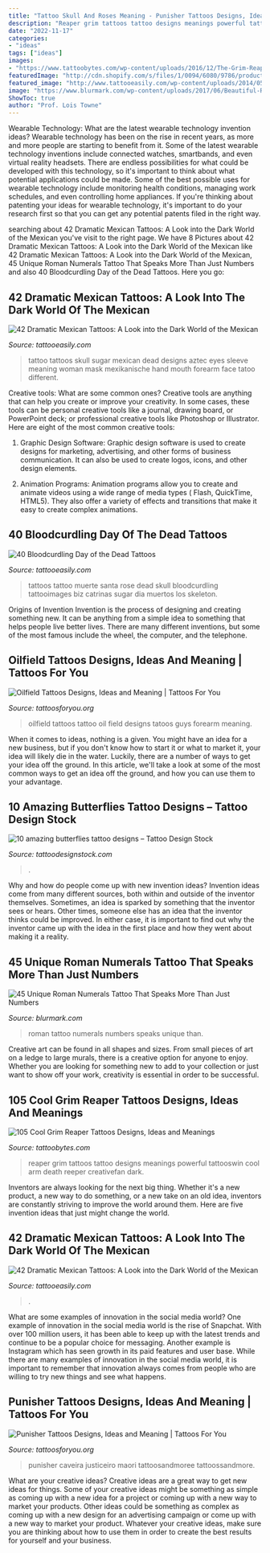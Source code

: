 ```yaml
---
title: "Tattoo Skull And Roses Meaning - Punisher Tattoos Designs, Ideas And Meaning"
description: "Reaper grim tattoos tattoo designs meanings powerful tattooswin cool arm death reeper creativefan dark"
date: "2022-11-17"
categories:
- "ideas"
tags: ["ideas"]
images:
- "https://www.tattoobytes.com/wp-content/uploads/2016/12/The-Grim-Reaper-Tattoo-on-Arm.jpg"
featuredImage: "http://cdn.shopify.com/s/files/1/0094/6080/9786/products/papillons_1200x1200.jpg?v=1544464665"
featured_image: "http://www.tattooeasily.com/wp-content/uploads/2014/05/4fa2d50273203bd992070b450d49d091.jpg"
image: "https://www.blurmark.com/wp-content/uploads/2017/06/Beautiful-Roman-Numerals-Tattoo.jpg"
ShowToc: true
author: "Prof. Lois Towne"
---
```



Wearable Technology: What are the latest wearable technology invention ideas?
Wearable technology has been on the rise in recent years, as more and more people are starting to benefit from it. Some of the latest wearable technology inventions include connected watches, smartbands, and even virtual reality headsets. There are endless possibilities for what could be developed with this technology, so it's important to think about what potential applications could be made. Some of the best possible uses for wearable technology include monitoring health conditions, managing work schedules, and even controlling home appliances. If you're thinking about patenting your ideas for wearable technology, it's important to do your research first so that you can get any potential patents filed in the right way.

	

		
searching about 42 Dramatic Mexican Tattoos: A Look into the Dark World of the Mexican you've visit to the right page. We have 8 Pictures about 42 Dramatic Mexican Tattoos: A Look into the Dark World of the Mexican like 42 Dramatic Mexican Tattoos: A Look into the Dark World of the Mexican, 45 Unique Roman Numerals Tattoo That Speaks More Than Just Numbers and also 40 Bloodcurdling Day of the Dead Tattoos. Here you go:
		
    
## 42 Dramatic Mexican Tattoos: A Look Into The Dark World Of The Mexican

<img loading=lazy src="http://www.tattooeasily.com/wp-content/uploads/2014/05/4fa2d50273203bd992070b450d49d091.jpg" onerror="this.onerror=null;this.src='https://tse4.mm.bing.net/th?id=OIP.WwQdtdKbgF2zJ7XIn5F0ogHaK_&amp;pid=15.1';" alt="42 Dramatic Mexican Tattoos: A Look into the Dark World of the Mexican">

_Source: tattooeasily.com_

>tattoo tattoos skull sugar mexican dead designs aztec eyes sleeve meaning woman mask mexikanische hand mouth forearm face tatoo different. 

	

Creative tools: What are some common ones?
Creative tools are anything that can help you create or improve your creativity. In some cases, these tools can be personal creative tools like a journal, drawing board, or PowerPoint deck; or professional creative tools like Photoshop or Illustrator. Here are eight of the most common creative tools:
1. Graphic Design Software: Graphic design software is used to create designs for marketing, advertising, and other forms of business communication. It can also be used to create logos, icons, and other design elements.

2. Animation Programs: Animation programs allow you to create and animate videos using a wide range of media types ( Flash, QuickTime, HTML5). They also offer a variety of effects and transitions that make it easy to create complex animations.


    
## 40 Bloodcurdling Day Of The Dead Tattoos

<img loading=lazy src="http://www.tattooeasily.com/wp-content/uploads/2014/09/ed5e802f468b292be40fadc2433f142e.jpg" onerror="this.onerror=null;this.src='https://tse1.mm.bing.net/th?id=OIP.CXRS1b-qQ6yMPda8jRELKQHaMW&amp;pid=15.1';" alt="40 Bloodcurdling Day of the Dead Tattoos">

_Source: tattooeasily.com_

>tattoos tattoo muerte santa rose dead skull bloodcurdling tattooimages biz catrinas sugar dia muertos los skeleton. 

	

Origins of Invention
Invention is the process of designing and creating something new. It can be anything from a simple idea to something that helps people live better lives. There are many different inventions, but some of the most famous include the wheel, the computer, and the telephone.

    
## Oilfield Tattoos Designs, Ideas And Meaning | Tattoos For You

<img loading=lazy src="https://www.tattoosforyou.org/wp-content/uploads/2016/11/Oilfield-Tattoo-Ideas.jpg" onerror="this.onerror=null;this.src='https://tse1.mm.bing.net/th?id=OIP.B_wa2-mlJVGreCixuaXazgAAAA&amp;pid=15.1';" alt="Oilfield Tattoos Designs, Ideas and Meaning | Tattoos For You">

_Source: tattoosforyou.org_

>oilfield tattoos tattoo oil field designs tatoos guys forearm meaning. 

	

When it comes to ideas, nothing is a given. You might have an idea for a new business, but if you don't know how to start it or what to market it, your idea will likely die in the water. Luckily, there are a number of ways to get your idea off the ground. In this article, we'll take a look at some of the most common ways to get an idea off the ground, and how you can use them to your advantage.

    
## 10 Amazing Butterflies Tattoo Designs – Tattoo Design Stock

<img loading=lazy src="http://cdn.shopify.com/s/files/1/0094/6080/9786/products/papillons_1200x1200.jpg?v=1544464665" onerror="this.onerror=null;this.src='https://tse2.mm.bing.net/th?id=OIP.FlK2UHZ1dBlm7u40F97t0QAAAA&amp;pid=15.1';" alt="10 amazing butterflies tattoo designs – Tattoo Design Stock">

_Source: tattoodesignstock.com_

>. 

	

Why and how do people come up with new invention ideas?
Invention ideas come from many different sources, both within and outside of the inventor themselves. Sometimes, an idea is sparked by something that the inventor sees or hears. Other times, someone else has an idea that the inventor thinks could be improved. In either case, it is important to find out why the inventor came up with the idea in the first place and how they went about making it a reality.

    
## 45 Unique Roman Numerals Tattoo That Speaks More Than Just Numbers

<img loading=lazy src="https://www.blurmark.com/wp-content/uploads/2017/06/Beautiful-Roman-Numerals-Tattoo.jpg" onerror="this.onerror=null;this.src='https://tse1.mm.bing.net/th?id=OIP.tLi8qGr2FNGcBt4T5wPKKAHaFj&amp;pid=15.1';" alt="45 Unique Roman Numerals Tattoo That Speaks More Than Just Numbers">

_Source: blurmark.com_

>roman tattoo numerals numbers speaks unique than. 

	

Creative art can be found in all shapes and sizes. From small pieces of art on a ledge to large murals, there is a creative option for anyone to enjoy. Whether you are looking for something new to add to your collection or just want to show off your work, creativity is essential in order to be successful.

    
## 105 Cool Grim Reaper Tattoos Designs, Ideas And Meanings

<img loading=lazy src="https://www.tattoobytes.com/wp-content/uploads/2016/12/The-Grim-Reaper-Tattoo-on-Arm.jpg" onerror="this.onerror=null;this.src='https://tse4.mm.bing.net/th?id=OIP.WHonh5jfaYvZuZQgiHSjpwHaJ4&amp;pid=15.1';" alt="105 Cool Grim Reaper Tattoos Designs, Ideas and Meanings">

_Source: tattoobytes.com_

>reaper grim tattoos tattoo designs meanings powerful tattooswin cool arm death reeper creativefan dark. 

	

Inventors are always looking for the next big thing. Whether it's a new product, a new way to do something, or a new take on an old idea, inventors are constantly striving to improve the world around them. Here are five invention ideas that just might change the world.

    
## 42 Dramatic Mexican Tattoos: A Look Into The Dark World Of The Mexican

<img loading=lazy src="http://www.tattooeasily.com/wp-content/uploads/2014/05/mexican-tattoo-12.jpg" onerror="this.onerror=null;this.src='https://tse2.mm.bing.net/th?id=OIP.iMNYno3d6WHsa1TK1wdmUQHaLC&amp;pid=15.1';" alt="42 Dramatic Mexican Tattoos: A Look into the Dark World of the Mexican">

_Source: tattooeasily.com_

>. 

	

What are some examples of innovation in the social media world?
One example of innovation in the social media world is the rise of Snapchat. With over 100 million users, it has been able to keep up with the latest trends and continue to be a popular choice for messaging. Another example is Instagram which has seen growth in its paid features and user base. While there are many examples of innovation in the social media world, it is important to remember that innovation always comes from people who are willing to try new things and see what happens.

    
## Punisher Tattoos Designs, Ideas And Meaning | Tattoos For You

<img loading=lazy src="https://www.tattoosforyou.org/wp-content/uploads/2016/07/Punisher-Tattoos-for-Men.jpg" onerror="this.onerror=null;this.src='https://tse3.mm.bing.net/th?id=OIP.eLHMb1Qq9l57l7FcBvdBBwHaJ6&amp;pid=15.1';" alt="Punisher Tattoos Designs, Ideas and Meaning | Tattoos For You">

_Source: tattoosforyou.org_

>punisher caveira justiceiro maori tattoosandmoree tattoossandmore. 

	

What are your creative ideas?
Creative ideas are a great way to get new ideas for things. Some of your creative ideas might be something as simple as coming up with a new idea for a project or coming up with a new way to market your products. Other ideas could be something as complex as coming up with a new design for an advertising campaign or come up with a new way to market your product. Whatever your creative ideas, make sure you are thinking about how to use them in order to create the best results for yourself and your business.

